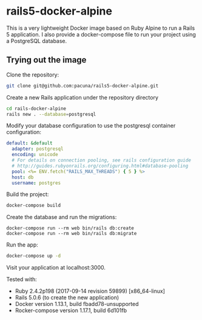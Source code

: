 # rails5-docker-alpine

This is a very lightweight Docker image based on Ruby Alpine to run a Rails 5
application.
I also provide a docker-compose file to run your project using a PostgreSQL
database.

## Trying out the image

Clone the repository:

```sh
git clone git@github.com:pacuna/rails5-docker-alpine.git
```

Create a new Rails application under the repository directory

```sh
cd rails-docker-alpine
rails new . --database=postgresql
```

Modify your database configuration to use the postgresql container configuration:

```yaml
default: &default
  adapter: postgresql
  encoding: unicode
  # For details on connection pooling, see rails configuration guide
  # http://guides.rubyonrails.org/configuring.html#database-pooling
  pool: <%= ENV.fetch("RAILS_MAX_THREADS") { 5 } %>
  host: db
  username: postgres
```

Build the project:

```sh
docker-compose build
```

Create the database and run the migrations:

```
docker-compose run --rm web bin/rails db:create
docker-compose run --rm web bin/rails db:migrate
```

Run the app:

```sh
docker-compose up -d
```

Visit your application at localhost:3000.

Tested with:
- Ruby 2.4.2p198 (2017-09-14 revision 59899) [x86_64-linux]
- Rails 5.0.6 (to create the new application)
- Docker version 1.13.1, build fbadd78-unsupported
- Rocker-compose version 1.17.1, build 6d101fb
